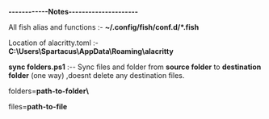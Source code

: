 **------------Notes---------------------**

All fish alias and functions :- **~/.config/fish/conf.d/*.fish**

Location of alacritty.toml :- **C:\Users\Spartacus\AppData\Roaming\alacritty**

**sync folders.ps1** :--  Sync files and folder from **source folder** to **destination folder** (one way) ,doesnt delete any destination files.

folders=**path-to-folder\\**

files=**path-to-file**

 
